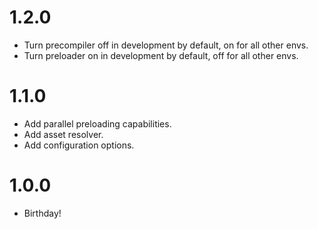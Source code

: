 1.2.0
===
- Turn precompiler off in development by default, on for all other envs.
- Turn preloader on in development by default, off for all other envs.

1.1.0
===
- Add parallel preloading capabilities.
- Add asset resolver.
- Add configuration options.

1.0.0
===
- Birthday!
